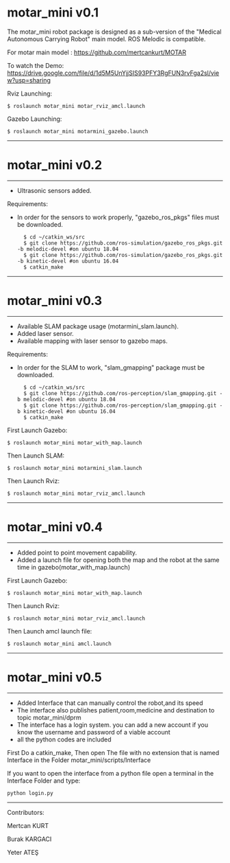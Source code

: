 # motar_mini v0.1
The motar_mini robot package is designed as a sub-version of the "Medical Autonomous Carrying Robot" main model. ROS Melodic is compatible.

For motar main model : https://github.com/mertcankurt/MOTAR

To watch the Demo: https://drive.google.com/file/d/1d5M5UnYjjSIS93PFY3RgFUN3rvFga2sl/view?usp=sharing

Rviz Launching:

    $ roslaunch motar_mini motar_rviz_amcl.launch
    
Gazebo Launching:

    $ roslaunch motar_mini motarmini_gazebo.launch
    
------------------------------------------------------------------------------
# motar_mini v0.2
-----------------------------
- Ultrasonic sensors added.

Requirements:

- In order for the sensors to work properly, "gazebo_ros_pkgs" files must be downloaded.

        $ cd ~/catkin_ws/src
        $ git clone https://github.com/ros-simulation/gazebo_ros_pkgs.git -b melodic-devel #on ubuntu 18.04
        $ git clone https://github.com/ros-simulation/gazebo_ros_pkgs.git -b kinetic-devel #on ubuntu 16.04
        $ catkin_make

----------------------------------------------------------------------------------
# motar_mini v0.3
-----------------------------

-   Available SLAM package usage (motarmini_slam.launch).
-   Added laser sensor.
-   Available mapping with laser sensor to gazebo maps.

Requirements:

- In order for the SLAM to work, "slam_gmapping" package must be downloaded.
    
        $ cd ~/catkin_ws/src
        $ git clone https://github.com/ros-perception/slam_gmapping.git -b melodic-devel #on ubuntu 18.04
        $ git clone https://github.com/ros-perception/slam_gmapping.git -b kinetic-devel #on ubuntu 16.04
        $ catkin_make

First Launch Gazebo:

    $ roslaunch motar_mini motar_with_map.launch
Then Launch SLAM:

    $ roslaunch motar_mini motarmini_slam.launch
Then Launch Rviz:

    $ roslaunch motar_mini motar_rviz_amcl.launch

------------------------------------------------------------------------------------------
# motar_mini v0.4
-----------------------------
-   Added point to point movement capability.
-   Added a launch file for opening both the map and the robot at the same time in gazebo(motar_with_map.launch)

First Launch Gazebo:

    $ roslaunch motar_mini motar_with_map.launch
Then Launch Rviz:

    $ roslaunch motar_mini motar_rviz_amcl.launch
Then Launch amcl launch file:

    $ roslaunch motar_mini amcl.launch

------------------------------------------------------------------------------------------
# motar_mini v0.5
-----------------------------
- Added Interface that can manually control the robot,and its speed  
- The interface also publishes patient,room,medicine and destination to topic motar_mini/dprm
- The interface has a login system. you can add a new account if you know the username and password of a viable account
- all the python codes are included

First Do a catkin_make,
Then open The file with no extension that is named Interface in the Folder motar_mini/scripts/Interface

If you want to open the interface from a python file open a terminal in the Interface Folder and type:

    python login.py


------------------------------------------------------------------------------------------
Contributors: 

Mertcan KURT

Burak KARGACI

Yeter ATEŞ
